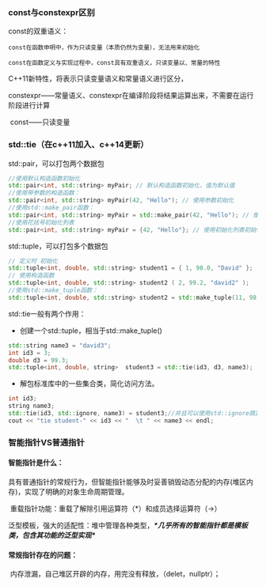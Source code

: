 ### const与constexpr区别

   const的双重语义：

  	const在函数申明中，作为只读变量（本质仍然为变量），无法用来初始化
  	
  	const在函数定义与实现过程中，const具有双重语义，只读变量以、常量的特性

  C++11新特性，将表示只读变量语义和常量语义进行区分，

​		constexpr——常量语义、constexpr在编译阶段将结果运算出来，不需要在运行阶段进行计算

​		const——只读变量



### std::tie（在c++11加入、c++14更新）

std::pair，可以打包两个数据包

```c++
//使用默认构造函数初始化
std::pair<int, std::string> myPair; // 默认构造函数初始化，值为默认值
//使用带参数的构造函数：
std::pair<int, std::string> myPair(42, "Hello"); // 使用参数初始化
//使用std::make_pair函数：
std::pair<int, std::string> myPair = std::make_pair(42, "Hello"); // 使用make_pair函数进行初始化
//使用花括号初始化列表
std::pair<int, std::string> myPair = {42, "Hello"}; // 使用初始化列表初始化
```



std::tuple，可以打包多个数据包

```c++
// 定义时 初始化
std::tuple<int, double, std::string> student1 = { 1, 98.0, "David" };
// 使用构造函数
std::tuple<int, double, std::string> student2 ( 2, 99.2, "david2" );
//使用std::make_tuple函数：
std::tuple<int, double, std::string> student2 = std::make_tuple(11, 98, "Tom" );
```



std::tie一般有两个作用：

- 创建一个std::tuple，相当于std::make_tuple()

```c++
std::string name3 = "david3";
int id3 = 3;
double d3 = 99.3;
std::tuple<int, double, string>  student3 = std::tie(id3, d3, name3);
```

- 解包标准库中的一些集合类，简化访问方法。

```c++
int id3;
string name3;
std::tie(id3, std::ignore, name3) = student3;//并且可以使用std::ignore跳过不关心的数据
cout << "tie student-" << id3 << "  \t " << name3 << endl;
```



### 智能指针VS普通指针

#### 	智能指针是什么：

​		具有普通指针的常规行为，但智能指针能够及时妥善销毁动态分配的内存(堆区内存)，实现了明确的对象生命周期管理。

​		重载指针功能：重载了解除引用运算符（*）和成员选择运算符（->）

​		泛型模板，强大的适配性：堆中管理各种类型，***\*几乎所有的智能指针都是模板类，包含其功能的泛型实现\****

#### 	常规指针存在的问题：

​		内存泄漏，自己堆区开辟的内存，用完没有释放，（delet，nullptr）；





​			

​	
